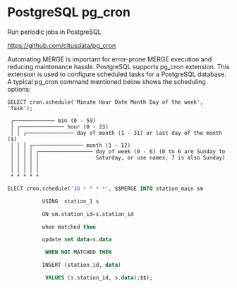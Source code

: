 # PostgreSQL pg_cron

 Run periodic jobs in PostgreSQL 

https://github.com/citusdata/pg_cron

Automating MERGE is important for error-prone MERGE execution and reducing maintenance hassle. PostgreSQL supports pg_cron extension. This extension is used to configure scheduled tasks for a PostgreSQL database. A typical pg_cron command mentioned below shows the scheduling options:

    SELECT cron.schedule('Minute Hour Date Month Day of the week', 'Task');



```
 ┌───────────── min (0 - 59)
 │ ┌────────────── hour (0 - 23)
 │ │ ┌─────────────── day of month (1 - 31) or last day of the month ($)
 │ │ │ ┌──────────────── month (1 - 12)
 │ │ │ │ ┌───────────────── day of week (0 - 6) (0 to 6 are Sunday to
 │ │ │ │ │                  Saturday, or use names; 7 is also Sunday)
 │ │ │ │ │
 │ │ │ │ │
 * * * * *
```

```sql
ELECT cron.schedule('30 * * * *', $$MERGE INTO station_main sm

           USING  station_1 s

           ON sm.station_id=s.station_id

           when matched then

           update set data=s.data

            WHEN NOT MATCHED THEN

           INSERT (station_id, data)

            VALUES (s.station_id, s.data);$$);
```

